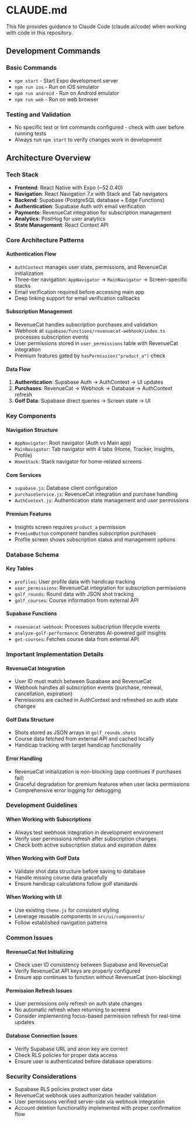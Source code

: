 # CLAUDE.md

This file provides guidance to Claude Code (claude.ai/code) when working with code in this repository.

## Development Commands

### Basic Commands
- `npm start` - Start Expo development server
- `npm run ios` - Run on iOS simulator
- `npm run android` - Run on Android emulator
- `npm run web` - Run on web browser

### Testing and Validation
- No specific test or lint commands configured - check with user before running tests
- Always run `npm start` to verify changes work in development

## Architecture Overview

### Tech Stack
- **Frontend**: React Native with Expo (~52.0.40)
- **Navigation**: React Navigation 7.x with Stack and Tab navigators
- **Backend**: Supabase (PostgreSQL database + Edge Functions)
- **Authentication**: Supabase Auth with email verification
- **Payments**: RevenueCat integration for subscription management
- **Analytics**: PostHog for user analytics
- **State Management**: React Context API

### Core Architecture Patterns

#### Authentication Flow
- `AuthContext` manages user state, permissions, and RevenueCat initialization
- Three-tier navigation: `AppNavigator` → `MainNavigator` → Screen-specific stacks
- Email verification required before accessing main app
- Deep linking support for email verification callbacks

#### Subscription Management
- RevenueCat handles subscription purchases and validation
- Webhook at `supabase/functions/revenuecat-webhook/index.ts` processes subscription events
- User permissions stored in `user_permissions` table with RevenueCat integration
- Premium features gated by `hasPermission("product_a")` check

#### Data Flow
1. **Authentication**: Supabase Auth → AuthContext → UI updates
2. **Purchases**: RevenueCat → Webhook → Database → AuthContext refresh
3. **Golf Data**: Supabase direct queries → Screen state → UI

### Key Components

#### Navigation Structure
- `AppNavigator`: Root navigator (Auth vs Main app)
- `MainNavigator`: Tab navigator with 4 tabs (Home, Tracker, Insights, Profile)
- `HomeStack`: Stack navigator for home-related screens

#### Core Services
- `supabase.js`: Database client configuration
- `purchaseService.js`: RevenueCat integration and purchase handling
- `AuthContext.js`: Authentication state management and user permissions

#### Premium Features
- Insights screen requires `product_a` permission
- `PremiumButton` component handles subscription purchases
- Profile screen shows subscription status and management options

### Database Schema

#### Key Tables
- `profiles`: User profile data with handicap tracking
- `user_permissions`: RevenueCat integration for subscription permissions
- `golf_rounds`: Round data with JSON shot tracking
- `golf_courses`: Course information from external API

#### Supabase Functions
- `revenuecat-webhook`: Processes subscription lifecycle events
- `analyze-golf-performance`: Generates AI-powered golf insights
- `get-courses`: Fetches course data from external API

### Important Implementation Details

#### RevenueCat Integration
- User ID must match between Supabase and RevenueCat
- Webhook handles all subscription events (purchase, renewal, cancellation, expiration)
- Permissions are cached in AuthContext and refreshed on auth state changes

#### Golf Data Structure
- Shots stored as JSON arrays in `golf_rounds.shots`
- Course data fetched from external API and cached locally
- Handicap tracking with target handicap functionality

#### Error Handling
- RevenueCat initialization is non-blocking (app continues if purchases fail)
- Graceful degradation for premium features when user lacks permissions
- Comprehensive error logging for debugging

### Development Guidelines

#### When Working with Subscriptions
- Always test webhook integration in development environment
- Verify user permissions refresh after subscription changes
- Check both active subscription status and expiration dates

#### When Working with Golf Data
- Validate shot data structure before saving to database
- Handle missing course data gracefully
- Ensure handicap calculations follow golf standards

#### When Working with UI
- Use existing `theme.js` for consistent styling
- Leverage reusable components in `src/ui/components/`
- Follow established navigation patterns

### Common Issues

#### RevenueCat Not Initializing
- Check user ID consistency between Supabase and RevenueCat
- Verify RevenueCat API keys are properly configured
- Ensure app continues to function without RevenueCat (non-blocking)

#### Permission Refresh Issues
- User permissions only refresh on auth state changes
- No automatic refresh when returning to screens
- Consider implementing focus-based permission refresh for real-time updates

#### Database Connection Issues
- Verify Supabase URL and anon key are correct
- Check RLS policies for proper data access
- Ensure user is authenticated before database operations

### Security Considerations
- Supabase RLS policies protect user data
- RevenueCat webhook uses authorization header validation
- User permissions verified server-side via webhook integration
- Account deletion functionality implemented with proper confirmation flow